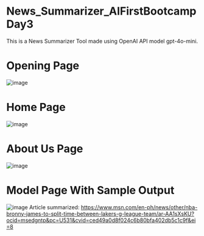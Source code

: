 # News_Summarizer_AIFirstBootcampDay3
This is a News Summarizer Tool made using OpenAI API model gpt-4o-mini.

# Opening Page
![image](https://github.com/user-attachments/assets/df455929-6d47-46aa-b770-0796063c1fe3)

# Home Page
![image](https://github.com/user-attachments/assets/e94c8281-352e-4762-8f8c-8b4f3c2b9f6f)

# About Us Page
![image](https://github.com/user-attachments/assets/23f13bd8-d07a-448f-853d-a8db84164af8)

# Model Page With Sample Output
![image](https://github.com/user-attachments/assets/e8850547-59ff-4536-86d3-1c0bb5c6785f)
Article summarized: https://www.msn.com/en-ph/news/other/nba-bronny-james-to-split-time-between-lakers-g-league-team/ar-AA1sXsKU?ocid=msedgntp&pc=U531&cvid=ced49a0d8f024c6b80bfa402db5c1c9f&ei=8
